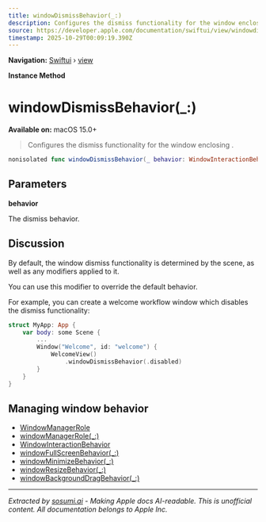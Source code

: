 ```yaml
---
title: windowDismissBehavior(_:)
description: Configures the dismiss functionality for the window enclosing .
source: https://developer.apple.com/documentation/swiftui/view/windowdismissbehavior(_:)
timestamp: 2025-10-29T00:09:19.390Z
---
```


**Navigation:** [Swiftui](/documentation/swiftui) › [view](/documentation/swiftui/view)

**Instance Method**

# windowDismissBehavior(_:)

**Available on:** macOS 15.0+

> Configures the dismiss functionality for the window enclosing .

```swift
nonisolated func windowDismissBehavior(_ behavior: WindowInteractionBehavior) -> some View
```

## Parameters

**behavior**

The dismiss behavior.



## Discussion

By default, the window dismiss functionality is determined by the scene, as well as any modifiers applied to it.

You can use this modifier to override the default behavior.

For example, you can create a welcome workflow window which disables the dismiss functionality:

```swift
struct MyApp: App {
    var body: some Scene {
        ...
        Window("Welcome", id: "welcome") {
            WelcomeView()
                .windowDismissBehavior(.disabled)
        }
    }
}
```

## Managing window behavior

- [WindowManagerRole](/documentation/swiftui/windowmanagerrole)
- [windowManagerRole(_:)](/documentation/swiftui/scene/windowmanagerrole(_:))
- [WindowInteractionBehavior](/documentation/swiftui/windowinteractionbehavior)
- [windowFullScreenBehavior(_:)](/documentation/swiftui/view/windowfullscreenbehavior(_:))
- [windowMinimizeBehavior(_:)](/documentation/swiftui/view/windowminimizebehavior(_:))
- [windowResizeBehavior(_:)](/documentation/swiftui/view/windowresizebehavior(_:))
- [windowBackgroundDragBehavior(_:)](/documentation/swiftui/scene/windowbackgrounddragbehavior(_:))

---

*Extracted by [sosumi.ai](https://sosumi.ai) - Making Apple docs AI-readable.*
*This is unofficial content. All documentation belongs to Apple Inc.*

